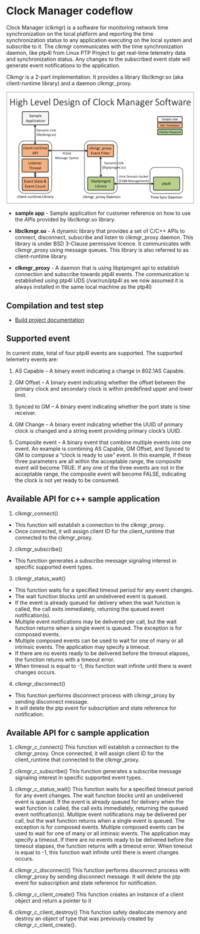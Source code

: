 <!-- SPDX-License-Identifier: GFDL-1.3-no-invariants-or-later
     SPDX-FileCopyrightText: Copyright © 2024 Intel Corporation. -->
# Clock Manager codeflow

Clock Manager (clkmgr) is a software for monitoring network time synchronization
on the local platform and reporting the time synchronization status to any
application executing on the local system and subscribe to it.
The clkmgr communicates with the time synchronization daemon, like ptp4l from
Linux PTP Project to get real-time telemetry data and synchronization status.
Any changes to the subscribed event state will generate event notifications to
the application.

Clkmgr is a 2-part implementation. It provides a library libclkmgr.so
(aka client-runtime library) and a daemon clkmgr_proxy.

![High Level Design of Clock Manager Library](./image/hld_clock_mgr.png)

* **sample app** - Sample application for customer reference on how to use the
APIs provided by libclkmgr.so library.

* **libclkmgr.so** - A dynamic library that provides a set of C/C++ APIs to 
connect, disconnect, subscribe and listen to clkmgr_proxy daemon.
This library is under BSD 3-Clause permissive licence. It communicates with
clkmgr_proxy using message queues. This library is also referred to as
client-runtime library.

* **clkmgr_proxy** - A daemon that is using libptpmgmt api to establish
connection and subscribe towards ptp4l events. The communication is established
using ptp4l UDS (/var/run/ptp4l as we now assumed it is always installed in the
same local machine as the ptp4l)

## Compilation and test step
* [Build project documentation](./TEST_clkmgr.md)

## Supported event

In current state, total of four ptp4l events are supported. The supported
telemetry events are:

1. AS Capable – A binary event indicating a change in 802.1AS Capable.

2. GM Offset – A binary event indicating whether the offset between the primary
clock and secondary clock is within predefined upper and lower limit.

3. Synced to GM – A binary event indicating whether the port state is time
receiver.

4. GM Change – A binary event indicating whether the UUID of primary clock is
changed and a string event providing primary clock’s UUID.

5. Composite event – A binary event that combine multiple events into one event.
An example is combining AS Capable, GM Offset, and Synced to GM to compose a
“clock is ready to use” event. In this example, if these three parameters are
all within the acceptable range, the composite event will become TRUE. If any
one of the three events are not in the acceptable range, the composite event
will become FALSE, indicating the clock is not yet ready to be consumed.

## Available API for c++ sample application

1. clkmgr_connect()
- This function will establish a connection to the clkmgr_proxy.
- Once connected, it will assign client ID for the client_runtime that connected
to the clkmgr_proxy.

2. clkmgr_subscribe()
- This function generates a subscribe message signaling interest in specific
supported event types.

3. clkmgr_status_wait()
- This function waits for a specified timeout period for any event changes.
- The wait function blocks until an undelivered event is queued.
- If the event is already queued for delivery when the wait function is called,
the call exits immediately, returning the queued event notification(s).
- Multiple event notifications may be delivered per call, but the wait function
returns when a single event is queued. The exception is for composed events.
- Multiple composed events can be used to wait for one of many or all intrinsic
events. The application may specify a timeout.
- If there are no events ready to be delivered before the timeout elapses, the
function returns with a timeout error.
- When timeout is equal to -1, this function wait infinite until there is event
changes occurs.

4. clkmgr_disconnect()
- This function performs disconnect process with clkmgr_proxy by sending
disconnect message.
- It will delete the ptp event for subscription and state reference for
notification.

## Available API for c sample application

1. clkmgr_c_connect()
This function will establish a connection to the clkmgr_proxy. Once connected,
it will assign client ID for the client_runtime that connected to the
clkmgr_proxy.

2. clkmgr_c_subscribe()
This function generates a subscribe message signaling interest in specific
supported event types.  

3. clkmgr_c_status_wait()
This function waits for a specified timeout period for any event changes. The
wait function blocks until an undelivered event is queued. If the event is
already queued for delivery when the wait function is called, the call exits
immediately, returning the queued event notification(s). Multiple event
notifications may be delivered per call, but the wait function returns when a
single event is queued. The exception is for composed events. Multiple composed
events can be used to wait for one of many or all intrinsic events. The
application may specify a timeout. If there are no events ready to be delivered
before the timeout elapses, the function returns with a timeout error. When
timeout is equal to -1, this function wait infinite until there is event changes
occurs.

4. clkmgr_c_disconnect()
This function performs disconnect process with clkmgr_proxy by sending
disconnect message.  It will delete the ptp event for subscription and state
reference for notification. 

5. clkmgr_c_client_create()
This function creates an instance of a client object and return a pointer to it

6. clkmgr_c_client_destroy()
This function safely deallocate memory and destroy an object of type that was
previously created by clkmgr_c_client_create().

